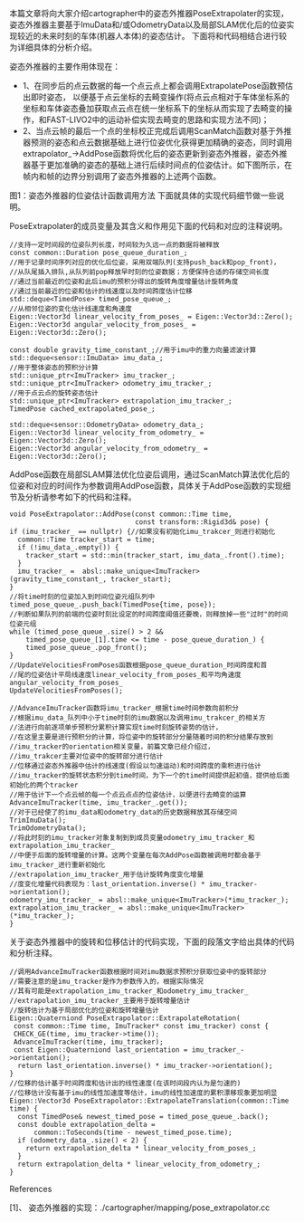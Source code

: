 

本篇文章将向大家介绍cartographer中的姿态外推器PoseExtrapolater的实现，姿态外推器主要基于ImuData和/或OdometryData以及局部SLAM优化后的位姿实现较近的未来时刻的车体(机器人本体)的姿态估计。
下面将和代码相结合进行较为详细具体的分析介绍。

姿态外推器的主要作用体现在：
- 1、在同步后的点云数据的每一个点云点上都会调用ExtrapolatePose函数预估出即时姿态，
以便基于点云坐标的去畸变操作(将点云点相对于车体坐标系的坐标和车体姿态叠加获取点云点在统一坐标系下的坐标从而实现了去畸变的操作，和FAST-LIVO2中的运动补偿实现去畸变的思路和实现方法不同)；
- 2、当点云帧的最后一个点的坐标校正完成后调用ScanMatch函数对基于外推器预测的姿态和点云数据基础上进行位姿优化获得更加精确的姿态，同时调用extrapolator_->AddPose函数将优化后的姿态更新到姿态外推器，姿态外推器基于更加准确的姿态的基础上进行后续时间点的位姿估计。如下图所示，在帧内和帧的边界分别调用了姿态外推器的上述两个函数。

图1：姿态外推器的位姿估计函数调用方法
下面就具体的实现代码细节做一些说明。

PoseExtrapolater的成员变量及其含义和作用见下面的代码和对应的注释说明。

```
//支持一定时间段的位姿队列长度，时间较为久远一点的数据将被释放
const common::Duration pose_queue_duration_;
//用于记录时间序列对应的优化后位姿，采用双端队列(支持push_back和pop_front)，
//从队尾插入排队,从队列前pop释放早时刻的位姿数据；方便保持合适的存储空间长度
//通过当前最近的位姿和此后imu的预积分得出的旋转角度增量估计旋转角度
//通过当前最近的位姿和估计的线速度以及时间跨度估计位移
std::deque<TimedPose> timed_pose_queue_;
//从相邻位姿的变化估计线速度和角速度
Eigen::Vector3d linear_velocity_from_poses_ = Eigen::Vector3d::Zero();
Eigen::Vector3d angular_velocity_from_poses_ = Eigen::Vector3d::Zero();

const double gravity_time_constant_;//用于imu中的重力向量滤波计算
std::deque<sensor::ImuData> imu_data_;
//用于整体姿态的预积分计算
std::unique_ptr<ImuTracker> imu_tracker_;
std::unique_ptr<ImuTracker> odometry_imu_tracker_;
//用于点云点的旋转姿态估计
std::unique_ptr<ImuTracker> extrapolation_imu_tracker_;
TimedPose cached_extrapolated_pose_;

std::deque<sensor::OdometryData> odometry_data_;
Eigen::Vector3d linear_velocity_from_odometry_ = Eigen::Vector3d::Zero();
Eigen::Vector3d angular_velocity_from_odometry_ = Eigen::Vector3d::Zero();

```

AddPose函数在局部SLAM算法优化位姿后调用，通过ScanMatch算法优化后的位姿和对应的时间作为参数调用AddPose函数，具体关于AddPose函数的实现细节及分析请参考如下的代码和注释。

```
void PoseExtrapolator::AddPose(const common::Time time,
                               const transform::Rigid3d& pose) {
if (imu_tracker_ == nullptr) {//如果没有初始化imu_trakcer_则进行初始化
  common::Time tracker_start = time;
  if (!imu_data_.empty()) {
    tracker_start = std::min(tracker_start, imu_data_.front().time);
  }
  imu_tracker_ =  absl::make_unique<ImuTracker>(gravity_time_constant_, tracker_start);
}
//将time时刻的位姿加入到时间位姿元组队列中
timed_pose_queue_.push_back(TimedPose{time, pose});
//判断如果队列的前端的位姿时刻比设定的时间跨度阈值还要晚，则释放掉一些"过时"的时间位姿元组
while (timed_pose_queue_.size() > 2 &&
    timed_pose_queue_[1].time <= time - pose_queue_duration_) {
    timed_pose_queue_.pop_front();
}
//UpdateVelocitiesFromPoses函数根据pose_queue_duration_时间跨度和首 
//尾的位姿估计平局线速度linear_velocity_from_poses_和平均角速度angular_velocity_from_poses_
UpdateVelocitiesFromPoses();
  
//AdvanceImuTracker函数将imu_tracker_根据time时间参数向前积分
//根据imu_data_队列中小于time时刻的imu数据以及调用imu_trakcer_的相关方 
//法进行向前逐项单步预积分累积计算实现time时刻旋转姿势的估计，
//在这里主要是进行预积分的计算，将位姿中的旋转部分分量随着时间的积分结果存放到  
//imu_tracker的orientation相关变量，前篇文章已经介绍过，
//imu_trakcer主要对位姿中的旋转部分进行估计
//位移通过姿态外推器中估计的线速度(假设以匀速运动)和时间跨度的乘积进行估计
//imu_tracker的旋转状态积分到time时间，为下一个的time时间提供起初值，提供给后面初始化的两个tracker
//用于估计下一个点云帧的每一个点云点点的位姿估计，以便进行去畸变的运算
AdvanceImuTracker(time, imu_tracker_.get());
//对于已经使了的imu_data和odometry_data的历史数据释放其存储空间
TrimImuData();
TrimOdometryData();
//将此时刻的imu_tracker对象复制到到成员变量odometry_imu_tracker_和extrapolation_imu_tracker_
//中便于后面的旋转增量的计算。这两个变量在每次AddPose函数被调用时都会基于imu_tracker_进行重新初始化
//extrapolation_imu_tracker_用于估计旋转角度变化增量
//度变化增量代码表现为：last_orientation.inverse() * imu_tracker->orientation();
odometry_imu_tracker_ = absl::make_unique<ImuTracker>(*imu_tracker_);
extrapolation_imu_tracker_ = absl::make_unique<ImuTracker>(*imu_tracker_);
}
```

关于姿态外推器中的旋转和位移估计的代码实现，下面的段落文字给出具体的代码和分析注释。

```
//调用AdvanceImuTracker函数根据时间对imu数据求预积分获取位姿中的旋转部分
//需要注意的是imu_tracker是作为参数传入的，根据实际情况
//其有可能是extrapolation_imu_tracker_和odometry_imu_tracker_
//extrapolation_imu_tracker_主要用于旋转增量估计
//旋转估计为基于局部优化的位姿和旋转增量估计
Eigen::Quaterniond PoseExtrapolator::ExtrapolateRotation(
 const common::Time time, ImuTracker* const imu_tracker) const {
 CHECK_GE(time, imu_tracker->time());
 AdvanceImuTracker(time, imu_tracker);
 const Eigen::Quaterniond last_orientation = imu_tracker_->orientation();
  return last_orientation.inverse() * imu_tracker->orientation();
}
//位移的估计基于时间跨度和估计出的线性速度(在该时间段内认为是匀速的)
//位移估计没有基于imu的线性加速度等估计，imu的线性加速度的累积漂移现象更加明显
Eigen::Vector3d PoseExtrapolator::ExtrapolateTranslation(common::Time time) {
  const TimedPose& newest_timed_pose = timed_pose_queue_.back();
  const double extrapolation_delta =
      common::ToSeconds(time - newest_timed_pose.time);
  if (odometry_data_.size() < 2) {
    return extrapolation_delta * linear_velocity_from_poses_;
  }
  return extrapolation_delta * linear_velocity_from_odometry_;
}
```

References

[1]、 姿态外推器的实现：./cartographer/mapping/pose_extrapolator.cc